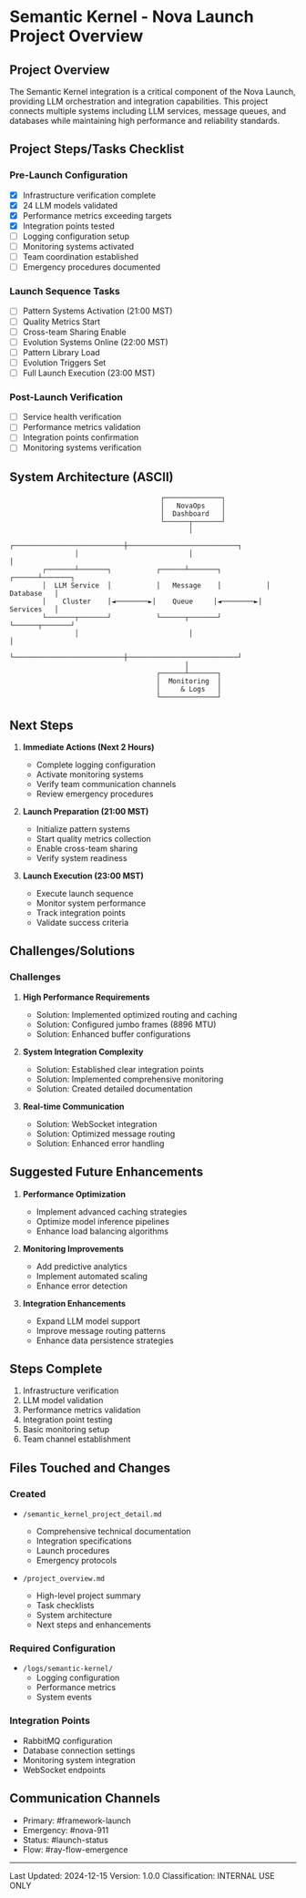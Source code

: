 # Semantic Kernel - Nova Launch Project Overview

## Project Overview

The Semantic Kernel integration is a critical component of the Nova Launch, providing LLM orchestration and integration capabilities. This project connects multiple systems including LLM services, message queues, and databases while maintaining high performance and reliability standards.

## Project Steps/Tasks Checklist

### Pre-Launch Configuration

- [x] Infrastructure verification complete
- [x] 24 LLM models validated
- [x] Performance metrics exceeding targets
- [x] Integration points tested
- [ ] Logging configuration setup
- [ ] Monitoring systems activated
- [ ] Team coordination established
- [ ] Emergency procedures documented

### Launch Sequence Tasks

- [ ] Pattern Systems Activation (21:00 MST)
- [ ] Quality Metrics Start
- [ ] Cross-team Sharing Enable
- [ ] Evolution Systems Online (22:00 MST)
- [ ] Pattern Library Load
- [ ] Evolution Triggers Set
- [ ] Full Launch Execution (23:00 MST)

### Post-Launch Verification

- [ ] Service health verification
- [ ] Performance metrics validation
- [ ] Integration points confirmation
- [ ] Monitoring systems verification

## System Architecture (ASCII)

```ascii
                                     ┌──────────────┐
                                     │   NovaOps    │
                                     │  Dashboard   │
                                     └──────┬───────┘
                                            │
                ┌───────────────────────────┼───────────────────────────┐
                │                           │                           │
        ┌───────┴───────┐           ┌──────┴───────┐           ┌──────┴───────┐
        │  LLM Service  │           │   Message    │           │   Database   │
        │    Cluster    │◄────────►│    Queue     │◄────────►│   Services   │
        └───────┬───────┘           └──────┬───────┘           └──────┬───────┘
                │                           │                           │
                └───────────────────────────┼───────────────────────────┘
                                           │
                                    ┌──────┴───────┐
                                    │  Monitoring  │
                                    │     & Logs   │
                                    └──────────────┘
```

## Next Steps

1. **Immediate Actions (Next 2 Hours)**

   - Complete logging configuration
   - Activate monitoring systems
   - Verify team communication channels
   - Review emergency procedures

2. **Launch Preparation (21:00 MST)**

   - Initialize pattern systems
   - Start quality metrics collection
   - Enable cross-team sharing
   - Verify system readiness

3. **Launch Execution (23:00 MST)**
   - Execute launch sequence
   - Monitor system performance
   - Track integration points
   - Validate success criteria

## Challenges/Solutions

### Challenges

1. **High Performance Requirements**

   - Solution: Implemented optimized routing and caching
   - Solution: Configured jumbo frames (8896 MTU)
   - Solution: Enhanced buffer configurations

2. **System Integration Complexity**

   - Solution: Established clear integration points
   - Solution: Implemented comprehensive monitoring
   - Solution: Created detailed documentation

3. **Real-time Communication**
   - Solution: WebSocket integration
   - Solution: Optimized message routing
   - Solution: Enhanced error handling

## Suggested Future Enhancements

1. **Performance Optimization**

   - Implement advanced caching strategies
   - Optimize model inference pipelines
   - Enhance load balancing algorithms

2. **Monitoring Improvements**

   - Add predictive analytics
   - Implement automated scaling
   - Enhance error detection

3. **Integration Enhancements**
   - Expand LLM model support
   - Improve message routing patterns
   - Enhance data persistence strategies

## Steps Complete

1. Infrastructure verification
2. LLM model validation
3. Performance metrics validation
4. Integration point testing
5. Basic monitoring setup
6. Team channel establishment

## Files Touched and Changes

### Created

- `/semantic_kernel_project_detail.md`

  - Comprehensive technical documentation
  - Integration specifications
  - Launch procedures
  - Emergency protocols

- `/project_overview.md`
  - High-level project summary
  - Task checklists
  - System architecture
  - Next steps and enhancements

### Required Configuration

- `/logs/semantic-kernel/`
  - Logging configuration
  - Performance metrics
  - System events

### Integration Points

- RabbitMQ configuration
- Database connection settings
- Monitoring system integration
- WebSocket endpoints

## Communication Channels

- Primary: #framework-launch
- Emergency: #nova-911
- Status: #launch-status
- Flow: #ray-flow-emergence

---

Last Updated: 2024-12-15
Version: 1.0.0
Classification: INTERNAL USE ONLY
